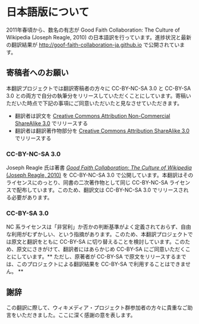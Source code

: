 # 日本語版について

2011年春頃から、数名の有志が Good Faith Collaboration: The Culture of Wikipedia (Joseph Reagle, 2010) の日本語訳を行っています。進捗状況と最新の翻訳結果が http://goof-faith-collaboration-ja.github.io で公開されています。

## 寄稿者へのお願い

本翻訳プロジェクトでは翻訳寄稿者の方々に CC-BY-NC-SA 3.0 と CC-BY-SA 3.0 との両方で自分の執筆分をリリースしていただくことにしています。寄稿いただいた時点で下記の事項にご同意いただいたと見なさせていただきます。

* 翻訳者は訳文を [Creative Commons Attribution Non-Commercial ShareAlike 3.0](http://creativecommons.org/licenses/by-nc-sa/3.0/) でリリースする
* 翻訳者は翻訳著作物部分を [Creative Commons Attribution ShareAlike 3.0](http://creativecommons.org/licenses/by-sa/3.0/) でリリースする

### CC-BY-NC-SA 3.0

Joseph Reagle 氏は著書 [*Good Faith Collaboration: The Culture of Wikipedia* (Joseph Reagle, 2010)](http://reagle.org/joseph/2010/gfc/) を CC-BY-NC-SA 3.0 で公開しています。本翻訳はそのライセンスにのっとり、同書の二次著作物として同じ CC-BY-NC-SA ライセンスで配布しています。このため、翻訳文は CC-BY-NC-SA 3.0 でリリースされる必要があります。

### CC-BY-SA 3.0

NC 系ライセンスは「非営利」か否かの判断基準がよく定義されておらず、自由な利用がむずかしい、という指摘があります。このため、本翻訳プロジェクトでは原文と翻訳をともに CC-BY-SA に切り替えることを検討しています。このため、原文にさきがけて、翻訳者にはあらかじめ CC-BY-SA にご同意いただくことにしています。** ただし、原著者が CC-BY-SA で原文をリリースするまでは、このプロジェクトによる翻訳結果を CC-BY-SA で利用することはできません。 **

## 謝辞

この翻訳に際して、ウィキメディア・プロジェクト群参加者の方々に貴重なご助言をいただきました。ここに深く感謝の意を表します。
